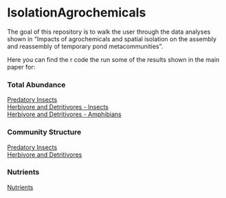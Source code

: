 # IsolationAgrochemicals

The goal of this repository is to walk the user through the data analyses shown in “Impacts of agrochemicals and spatial isolation on the assembly and reassembly of temporary pond metacommunities”.

Here you can find the r code the run some of the results shown in the main paper for:

### Total Abundance
[Predatory Insects](https://github.com/RodolfoPelinson/IsolationAgrochemicals/blob/master/Abundance_Analyses/Abundance_Analyses_Predators.md)  
[Herbivore and Detritivores - Insects](https://github.com/RodolfoPelinson/IsolationAgrochemicals/blob/master/Abundance_Analyses/Abundance_Analyses_Herb_Det_Insects.md)  
[Herbivore and Detritivores - Amphibians](https://github.com/RodolfoPelinson/IsolationAgrochemicals/blob/master/Abundance_Analyses/Abundance_Analyses_Amphibians.md)  

### Community Structure
[Predatory Insects](https://github.com/RodolfoPelinson/IsolationAgrochemicals/blob/master/Community%20Structure/Community_Structure_Predatory_Insects.md)  
[Herbivore and Detritivores](https://github.com/RodolfoPelinson/IsolationAgrochemicals/blob/master/Community%20Structure/Community_Structure_Herbivore_Detritivores.md)  

### Nutrients
[Nutrients](https://github.com/RodolfoPelinson/IsolationAgrochemicals/blob/master/Nutrients/Nutrients.md)
